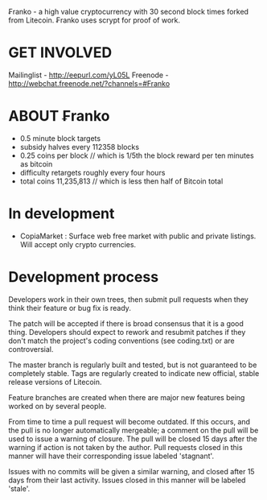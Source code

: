 ₣ranko - a high value cryptocurrency with 30 second block times forked from Litecoin. ₣ranko uses scrypt for proof of work.

GET INVOLVED
===================
Mailinglist - http://eepurl.com/yL05L
Freenode    - http://webchat.freenode.net/?channels=#Franko

ABOUT ₣ranko
===================
 - 0.5 minute block targets
 - subsidy halves every 112358 blocks
 - 0.25 coins per block // which is 1/5th the block reward per ten minutes as bitcoin
 - difficulty retargets roughly every four hours
 - total coins 11,235,813 // which is less then half of Bitcoin total

In development
===================
 - CopiaMarket : Surface web free market with public and private listings. Will accept only crypto currencies.

Development process
===================
Developers work in their own trees, then submit pull requests when
they think their feature or bug fix is ready.

The patch will be accepted if there is broad consensus that it is a
good thing.  Developers should expect to rework and resubmit patches
if they don't match the project's coding conventions (see coding.txt)
or are controversial.

The master branch is regularly built and tested, but is not guaranteed
to be completely stable. Tags are regularly created to indicate new
official, stable release versions of Litecoin.

Feature branches are created when there are major new features being
worked on by several people.

From time to time a pull request will become outdated. If this occurs, and
the pull is no longer automatically mergeable; a comment on the pull will
be used to issue a warning of closure. The pull will be closed 15 days
after the warning if action is not taken by the author. Pull requests closed
in this manner will have their corresponding issue labeled 'stagnant'.

Issues with no commits will be given a similar warning, and closed after
15 days from their last activity. Issues closed in this manner will be 
labeled 'stale'. 
